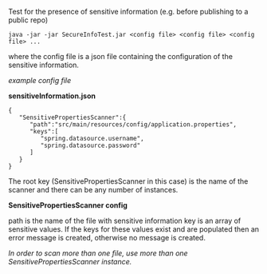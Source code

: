 Test for the presence of sensitive information (e.g. before publishing to a public repo)

```java -jar -jar SecureInfoTest.jar <config file> <config file> <config file> ...```

where the config file is a json file containing the configuration of the sensitive information.




*example config file*

**sensitiveInformation.json**
```
{
   "SensitivePropertiesScanner":{
      "path":"src/main/resources/config/application.properties",
      "keys":[
         "spring.datasource.username",
         "spring.datasource.password"
      ]
   }
}
```
The root key (SensitivePropertiesScanner in this case) is the name of the scanner and there can be any number of instances.


**SensitivePropertiesScanner config**

path is the name of the file with sensitive information
key is an array of sensitive values.  If the keys for these values exist and are populated then an error message is created, otherwise no message is created.

*In order to scan more than one file, use more than one SensitivePropertiesScanner instance.*

